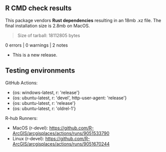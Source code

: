 ## R CMD check results

This package vendors **Rust dependencies** resulting in an 18mb .xz file. 
The final installation size is 2.8mb on MacOS.

>  Size of tarball: 18112805 bytes

0 errors | 0 warnings | 2 notes

* This is a new release.


## Testing environments 

GitHub Actions: 

- {os: windows-latest, r: 'release'}
- {os: ubuntu-latest,   r: 'devel', http-user-agent: 'release'}
- {os: ubuntu-latest,   r: 'release'}
- {os: ubuntu-latest,   r: 'oldrel-1'}

R-hub Runners: 

- MacOS (r-devel): https://github.com/R-ArcGIS/arcgisplaces/actions/runs/9051533790
- Linux (r-devel): https://github.com/R-ArcGIS/arcgisplaces/actions/runs/9051670244